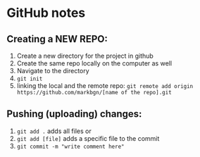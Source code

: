 # GitHub notes 
## Creating a NEW REPO:
1. Create a new directory for the project in github
2. Create the same repo locally on the computer as well
3. Navigate to the directory
4. `git init`
5. linking the local and the remote repo:
    `git remote add origin https://github.com/markbgn/[name of the repo].git`

## Pushing (uploading) changes:
1. `git add .` adds all files
or
2. `git add [file]` adds a specific file to the commit
3. `git commit -m "write comment here"`
